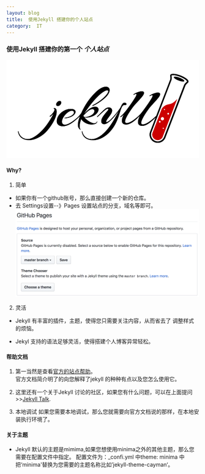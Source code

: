 ```yaml
---
layout: blog  
title:  使用Jekyll 搭建你的个人站点
category:  IT
---
```

### 使用Jekyll 搭建你的第一个 ***个人站点***

![](/img/blog/jekyll-logo.png)
#### Why?
 1. 简单
 - 如果你有一个github账号，那么直接创建一个新的仓库。
 - 去 Settings设置--》Pages 设置站点的分支，域名等即可。
 ![](/img/blog/github-pages-settings.png)
 2. 灵活
 - Jekyll 有丰富的插件，主题，使得您只需要关注内容，从而省去了
 调整样式的烦恼。

 - Jekyl 支持的语法足够灵活，使得搭建个人博客异常轻松。

#### 帮助文档
1. 第一当然是查看[官方的站点帮助](https://jekyllrb.com)。<br/>
   官方文档简介明了的向您解释了jekyll 的种种有点以及您怎么使用它。

2. 这里还有一个关于Jekyll 讨论的社区，如果您有什么问题，可以在上面提问>>[Jekyll Talk][jekyll-talk].

3. 本地调试
   如果您需要本地调试，那么您就需要向官方文档说的那样，在本地安装执行环境了。

#### 关于主题
 - Jekyll 默认的主题是mimima,如果您想使用minima之外的其他主题，那么您需要在配置文件中指定。
   配置文件为：_confi.yml 中theme: minima 中把‘minima'替换为您需要的主题名称比如’jekyll-theme-cayman‘。


[jekyll-talk]: https://talk.jekyllrb.com/


